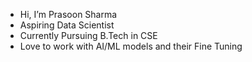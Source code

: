 - Hi, I’m Prasoon Sharma
- Aspiring Data Scientist
- Currently Pursuing B.Tech in CSE
- Love to work with AI/ML models and their Fine Tuning






<!---
Prof-chaos-5/Prof-chaos-5 is a ✨ special ✨ repository because its `README.md` (this file) appears on your GitHub profile.
You can click the Preview link to take a look at your changes.
--->
